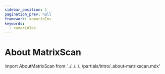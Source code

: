 ```yaml
---
sidebar_position: 1
pagination_prev: null
framework: xamarinIos
keywords:
  - xamarinIos
---
```


# About MatrixScan

import AboutMatrixScan from '../../../../partials/intro/_about-matrixscan.mdx'

<AboutMatrixScan />
